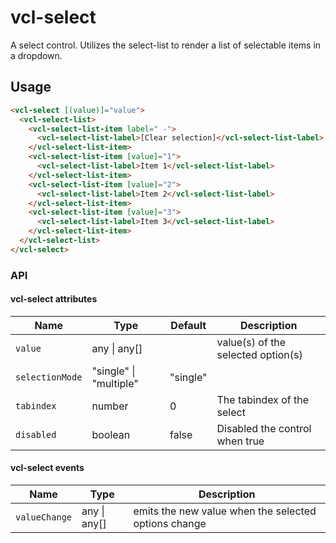 # vcl-select

A select control. Utilizes the select-list to render a list of selectable items in a dropdown.

## Usage

```html
<vcl-select [(value)]="value">
  <vcl-select-list>
    <vcl-select-list-item label=" -">
      <vcl-select-list-label>[Clear selection]</vcl-select-list-label>
    </vcl-select-list-item>
    <vcl-select-list-item [value]="1">
      <vcl-select-list-label>Item 1</vcl-select-list-label>
    </vcl-select-list-item>
    <vcl-select-list-item [value]="2">
      <vcl-select-list-label>Item 2</vcl-select-list-label>
    </vcl-select-list-item>
    <vcl-select-list-item [value]="3">
      <vcl-select-list-label>Item 3</vcl-select-list-label>
    </vcl-select-list-item>
  </vcl-select-list>
</vcl-select>
```

### API

#### vcl-select attributes

Name                  | Type                        | Default  | Description
--------------------- | ---------------             | -------  | --------------------------------------------------------------------------------
`value`               | any &#124; any[]            |          | value(s) of the selected option(s)
`selectionMode`       | "single" &#124; "multiple"  | "single" |
`tabindex`            | number                      | 0        | The tabindex of the select
`disabled`            | boolean                     | false    | Disabled the control when true

#### vcl-select events

Name                  | Type             | Description
--------------------- | ---------------  | -
`valueChange`         | any &#124; any[] | emits the new value when the selected options change
